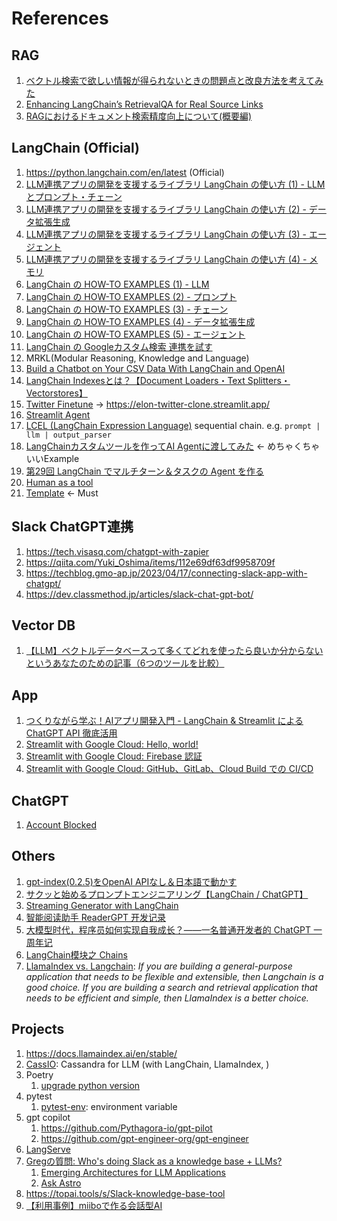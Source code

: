# References

## RAG

1. [ベクトル検索で欲しい情報が得られないときの問題点と改良方法を考えてみた](https://dev.classmethod.jp/articles/problem-and-improve-methods-of-vector-search/)
1. [Enhancing LangChain’s RetrievalQA for Real Source Links](https://medium.com/@nakamasato/enhancing-langchains-retrievalqa-for-real-source-links-53713c7d802a)
1. [RAGにおけるドキュメント検索精度向上について(概要編)](https://zenn.dev/sompojapan_dx/articles/eb755a18e893ce)

## LangChain (Official)
1. https://python.langchain.com/en/latest (Official)
1. [LLM連携アプリの開発を支援するライブラリ LangChain の使い方 (1) - LLMとプロンプト・チェーン](https://note.com/npaka/n/n61ad59380a43)
1. [LLM連携アプリの開発を支援するライブラリ LangChain の使い方 (2) - データ拡張生成](https://note.com/npaka/n/n2f89fb3bf91b)
1. [LLM連携アプリの開発を支援するライブラリ LangChain の使い方 (3) - エージェント](https://note.com/npaka/n/n6b7a07e492f1)
1. [LLM連携アプリの開発を支援するライブラリ LangChain の使い方 (4) - メモリ](https://note.com/npaka/n/n95e5bce0e1d6)
1. [LangChain の HOW-TO EXAMPLES (1) - LLM](https://note.com/npaka/n/n716dfd26094d)
1. [LangChain の HOW-TO EXAMPLES (2) - プロンプト](https://note.com/npaka/n/n97aac2da03f4)
1. [LangChain の HOW-TO EXAMPLES (3) - チェーン](https://note.com/npaka/n/n886960b89de1)
1. [LangChain の HOW-TO EXAMPLES (4) - データ拡張生成](https://note.com/npaka/n/nb9b70619939a)
1. [LangChain の HOW-TO EXAMPLES (5) - エージェント](https://note.com/npaka/n/nb28aa5f38c0d)
1. [LangChain の Googleカスタム検索 連携を試す](https://note.com/npaka/n/nd9a4a26a8932)
1. MRKL(Modular Reasoning, Knowledge and Language)
1. [Build a Chatbot on Your CSV Data With LangChain and OpenAI](https://betterprogramming.pub/build-a-chatbot-on-your-csv-data-with-langchain-and-openai-ed121f85f0cd)
1. [LangChain Indexesとは？【Document Loaders・Text Splitters・Vectorstores】](https://zenn.dev/umi_mori/books/prompt-engineer/viewer/langchain_indexes)
1. [Twitter Finetune](https://github.com/langchain-ai/twitter-finetune) -> https://elon-twitter-clone.streamlit.app/
1. [Streamlit Agent](https://github.com/langchain-ai/streamlit-agent)
1. [LCEL (LangChain Expression Language)](https://python.langchain.com/docs/expression_language/) sequential chain. e.g. `prompt | llm | output_parser`
1. [LangChainカスタムツールを作ってAI Agentに渡してみた](https://note.com/astropomeai/n/n714867753751) <- めちゃくちゃいいExample
1. [第29回 LangChain でマルチターン＆タスクの Agent を作る](https://www.ogis-ri.co.jp/otc/hiroba/technical/similar-document-search/part29.html)
1. [Human as a tool](https://python.langchain.com/docs/integrations/tools/human_tools)
1. [Template](https://python.langchain.com/docs/templates/) <- Must


## Slack ChatGPT連携
1. https://tech.visasq.com/chatgpt-with-zapier
1. https://qiita.com/Yuki_Oshima/items/112e69df63df9958709f
1. https://techblog.gmo-ap.jp/2023/04/17/connecting-slack-app-with-chatgpt/
1. https://dev.classmethod.jp/articles/slack-chat-gpt-bot/

## Vector DB
1. [【LLM】ベクトルデータベースって多くてどれを使ったら良いか分からないというあなたのための記事（6つのツールを比較）](https://zenn.dev/moekidev/articles/9e8b85025d590e)

## App
1. [つくりながら学ぶ！AIアプリ開発入門 - LangChain & Streamlit による ChatGPT API 徹底活用](https://zenn.dev/ml_bear/books/d1f060a3f166a5)
1. [Streamlit with Google Cloud: Hello, world!](https://zenn.dev/google_cloud_jp/articles/streamlit-01-hello)
1. [Streamlit with Google Cloud: Firebase 認証](https://zenn.dev/google_cloud_jp/articles/streamlit-02-firebase)
1. [Streamlit with Google Cloud: GitHub、GitLab、Cloud Build での CI/CD](https://zenn.dev/google_cloud_jp/articles/streamlit-04-cicd)
## ChatGPT
1. [Account Blocked](https://community.openai.com/t/sorry-you-have-been-blocked-by-chatgpt/190053)

## Others

1. [gpt-index(0.2.5)をOpenAI APIなし＆日本語で動かす](https://note.com/oshizo/n/n137aaa2c29d4)
1. [サクッと始めるプロンプトエンジニアリング【LangChain / ChatGPT】](https://zenn.dev/umi_mori/books/prompt-engineer)
1. [Streaming Generator with LangChain](https://gist.github.com/mortymike/70711b028311681e5f3c6511031d5d43#langchain-streaming-example)
1. [智能阅读助手 ReaderGPT 开发记录](https://mp.weixin.qq.com/s/I5btAn54wqUGsXBcDN0G9A)
1. [大模型时代，程序员如何实现自我成长？——一名普通开发者的 ChatGPT 一周年记](https://liduos.com/the-hacker-guide-to-llms.html)
1. [LangChain模块之 Chains](https://aitutor.liduos.com/02-langchain/02-2-1.html)
1. [LlamaIndex vs. Langchain](https://stackoverflow.com/questions/76990736/differences-between-langchain-llamaindex): *If you are building a general-purpose application that needs to be flexible and extensible, then Langchain is a good choice. If you are building a search and retrieval application that needs to be efficient and simple, then LlamaIndex is a better choice.*

## Projects

1. https://docs.llamaindex.ai/en/stable/
1. [CassIO](https://cassio.org/): Cassandra for LLM (with LangChain, LlamaIndex, )
1. Poetry
    1. [upgrade python version](https://qiita.com/watame/items/8900d4d51f97e7ad3a89)
1. pytest
    1. [pytest-env](https://pypi.org/project/pytest-env/): environment variable
1. gpt copilot
    1. https://github.com/Pythagora-io/gpt-pilot
    1. https://github.com/gpt-engineer-org/gpt-engineer
1. [LangServe](https://python.langchain.com/docs/langserve)
1. [Gregの質問: Who's doing Slack as a knowledge base + LLMs?](https://twitter.com/GregKamradt/status/1735784098197840265)
    1. [Emerging Architectures for LLM Applications](https://a16z.com/emerging-architectures-for-llm-applications/)
    1. [Ask Astro](https://github.com/astronomer/ask-astro)
1. https://topai.tools/s/Slack-knowledge-base-tool
1. [【利用事例】miiboで作る会話型AI](https://note.com/miibo/m/ma82aceda74a8)
